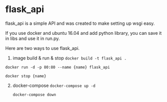 # flask_api

flask_api is a simple API and was created to make setting up wsgi easy.

If you use docker and ubuntu 16.04 and add python library, you can save it in libs and use it in run.py.



Here are two ways to use flask_api.

1. image build & run & stop
  `docker build -t flask_api .`
  
  `docker run -d -p 80:80 --name {name} flask_api`
  
  `docker stop {name}`
  

2. docker-compose
   `docker-compose up -d`
   
   `docker-compose down`
   
   
